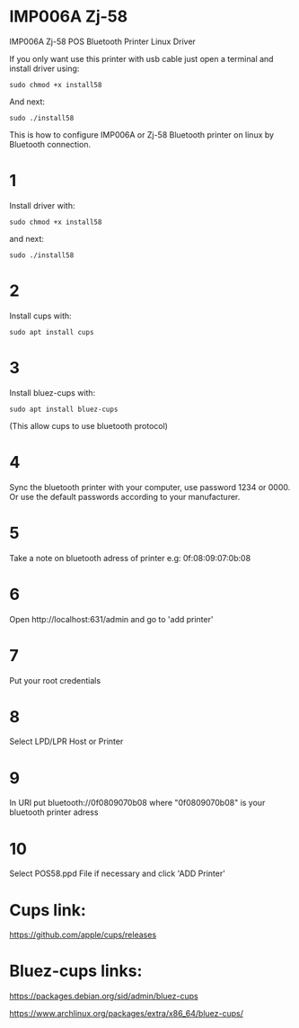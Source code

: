 # IMP006A Zj-58
IMP006A Zj-58 POS Bluetooth Printer Linux Driver

If you only want use this printer with usb cable just open a terminal and install driver using:
~~~
sudo chmod +x install58
~~~
And next:
~~~
sudo ./install58
~~~
This is how to configure IMP006A or Zj-58 Bluetooth printer on linux by Bluetooth connection.
# 1
Install driver with:
~~~
sudo chmod +x install58
~~~
and  next:
~~~
sudo ./install58
~~~
# 2 
  Install cups with:
~~~
sudo apt install cups
~~~
# 3 
  Install bluez-cups with:
~~~
sudo apt install bluez-cups
~~~
(This allow cups to use bluetooth protocol)
# 4 
  Sync the bluetooth printer with your computer, use password 1234 or 0000. Or use the default passwords according to your manufacturer.
# 5
  Take a note on bluetooth adress of printer e.g: 0f:08:09:07:0b:08
# 6
  Open http://localhost:631/admin and go to 'add printer'
# 7
  Put your root credentials
# 8
  Select LPD/LPR Host or Printer
# 9
  In URI put bluetooth://0f0809070b08 where "0f0809070b08" is your bluetooth printer adress
# 10
  Select POS58.ppd File if necessary and click 'ADD Printer'


# Cups link:
  https://github.com/apple/cups/releases

# Bluez-cups links:
  https://packages.debian.org/sid/admin/bluez-cups
  
  https://www.archlinux.org/packages/extra/x86_64/bluez-cups/
